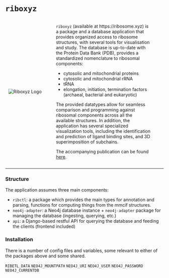 
# `riboxyz`


<div style="display: flex; align-items: center;">
  <div style="width: 30%;">
    <!-- Image -->
    <img src="./logo.png" alt="Riboxyz Logo" style="max-width: 80%; padding:10px; ">
  </div>
  <div style="margin-left:10px; width:60%">
    <!-- Overview Text -->
    <p><code>riboxyz</code> (available at https://ribosome.xyz) is a package and a database application that provides organized access to ribosome structures, with several tools for visualisation and study. The database is up-to-date with the Protein Data Bank (PDB), provides a standardized nomenclature to ribosomal components:</p>
    <ul>
      <li>cytosolic and mitochondrial proteins</li>
      <li>cytosolic and mitochondrial rRNA</li>
      <li>tRNA</li>
      <li>elongation, initiation, termination factors (archaeal, bacterial and eukaryotic)</li>
    </ul>
    <p>The provided datatypes allow for seamless comparison and programming against ribosomal components across all the available structures. In addition, the application has several specialized visualization tools, including the identification and prediction of ligand binding sites, and 3D superimposition of subchains.</p>
    <p>The accompanying publication can be found <a href="#">here</a>.</p>
  </div>
</div>



<!-- <p align="center">
<img src="./logo.png" height="400" width="450" >
</p>


## Overview

`riboxyz` (available at https://ribosome.xyz) is a package and a database application that provides organized access to ribosome structures, with several tools for visualisation and study. The database is up-to-date with the Protein Data Bank (PDB), provides a [standardized nomenclature](https://github.com/rtviii/riboxyz/blob/master/ribctl/lib/ribosome_types/types_ribosome.py) to ribosomal components:

- cytosolic and mitochondiral rproteins
- cytosolic and mitochondrial rRNA
- tRNA
- elongation, initiation, termination factors  (archaeal, bacterial and eukaryotic)

The provided datatypes allow for seamless comparison and programming against ribosomal components across all the available structures. In addition, the application has several specialized visualization tools, including the identification and prediction of ligand binding sites, and 3D superimposition of subchains.


[ The accompanying publication can be found here ](https://academic.oup.com/nar/article/51/D1/D509/6777803). -->


------------------------------------------------------------------------------------------

### Structure

The application assumes three main components:

- `ribctl`: a package which provides the main types for annotation and parsing, functions for computing things from the mmcif structures.
- `neo4j-adapter`: a Neo4j database instance + `neo4j-adapter` package for managing the database (ingesting, querying, etc.)
- `api`: a Django-based restful API for querying the database and feeding the clients (frontend included)


### Installation

There is a number of config files and variables, some relevant to either of the packages above and some shared.

`RIBETL_DATA`
`NEO4J_MOUNTPATH`
`NEO4J_URI`
`NEO4J_USER`
`NEO4J_PASSWORD`
`NEO4J_CURRENTDB`